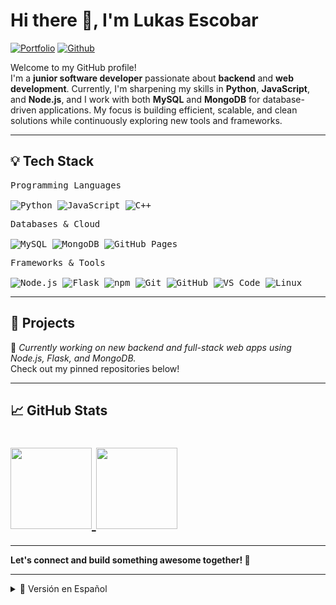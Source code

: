 <h1>Hi there 👋, I'm Lukas Escobar</h1>

<!-- Header Links -->
[![Portfolio](https://img.shields.io/badge/-Portfolio-000000?style=flat&logo=appveyor&logoColor=white)](https://github.com/Happybread2)
[![Github](https://img.shields.io/badge/-Github-000?style=flat&logo=Github&logoColor=white)](https://github.com/Happybread2)

<!-- Short Bio -->
<p>Welcome to my GitHub profile!</br>
I'm a <b>junior software developer</b> passionate about <b>backend</b> and <b>web development</b>.  
Currently, I'm sharpening my skills in <b>Python</b>, <b>JavaScript</b>, and <b>Node.js</b>, and I work with both <b>MySQL</b> and <b>MongoDB</b> for database-driven applications.  
My focus is building efficient, scalable, and clean solutions while continuously exploring new tools and frameworks.
</p>

---

## 💡 Tech Stack

<div>
	<p>
		<kbd>
			<kbd>Programming Languages</kbd><br><br>
			<img alt="Python" src="https://img.shields.io/badge/Python-05122A?style=flat&logo=python">
			<img alt="JavaScript" src="https://img.shields.io/badge/JavaScript-05122A?style=flat&logo=javascript">
			<img alt="C++" src="https://img.shields.io/badge/C++-05122A?style=flat&logo=cplusplus">
		</kbd>
	</p>
	<p>
		<kbd>
			<kbd>Databases & Cloud</kbd><br><br>
			<img alt="MySQL" src="https://img.shields.io/badge/MySQL-05122A?style=flat&logo=mysql">
			<img alt="MongoDB" src="https://img.shields.io/badge/MongoDB-05122A?style=flat&logo=mongodb">
			<img alt="GitHub Pages" src="https://img.shields.io/badge/GitHub%20Pages-05122A?style=flat&logo=github">
		</kbd>
	</p>
	<p>
		<kbd>
			<kbd>Frameworks & Tools</kbd><br><br>
			<img alt="Node.js" src="https://img.shields.io/badge/Node.js-05122A?style=flat&logo=node.js">
			<img alt="Flask" src="https://img.shields.io/badge/Flask-05122A?style=flat&logo=flask">
			<img alt="npm" src="https://img.shields.io/badge/npm-05122A?style=flat&logo=npm">
			<img alt="Git" src="https://img.shields.io/badge/Git-05122A?style=flat&logo=git">
			<img alt="GitHub" src="https://img.shields.io/badge/GitHub-05122A?style=flat&logo=github">
			<img alt="VS Code" src="https://img.shields.io/badge/VS%20Code-05122A?style=flat&logo=visual-studio-code">
			<img alt="Linux" src="https://img.shields.io/badge/Linux-05122A?style=flat&logo=linux">
		</kbd>
	</p>
</div>

---

## 📂 Projects

🚀 *Currently working on new backend and full-stack web apps using Node.js, Flask, and MongoDB.*  
Check out my pinned repositories below!

---

## 📈 GitHub Stats

<h1>
  <a href="https://github.com/Happybread2">
    <img height="130px" src="https://github-readme-stats.vercel.app/api?username=Happybread2&hide_title=true&show_icons=true&include_all_commits=true&line_height=21&theme=graywhite" />
    <img height="130px" src="https://github-readme-stats.vercel.app/api/top-langs/?username=Happybread2&hide_title=true&layout=compact&theme=graywhite" />
  </a>
</h1>

---

**Let's connect and build something awesome together! 🚀**

---

<details>
<summary>📄 Versión en Español</summary>

## 👋 Sobre mí

Soy **Lukas Escobar**, un desarrollador de software junior con gran interés en el **desarrollo web** y de **backend**.  
Tengo experiencia práctica con **Python**, **JavaScript**, y **Node.js**, además de trabajar con bases de datos **MySQL** y **MongoDB**.  
Estoy aprendiendo frameworks como **Flask**, y me esfuerzo por escribir código limpio y escalable mientras sigo mejorando mis habilidades.

</details>
